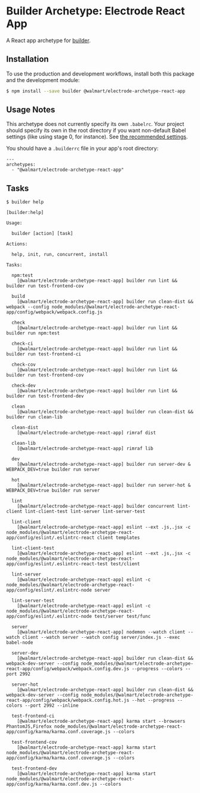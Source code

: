 Builder Archetype: Electrode React App
==================================

A React app archetype for [builder][].

## Installation

To use the production and development workflows, install both this package
and the development module:

```sh
$ npm install --save builder @walmart/electrode-archetype-react-app
```

## Usage Notes

This archetype does not currently specify its own `.babelrc`. Your project
should specify its own in the root directory if you want non-default Babel
settings (like using stage 0, for instance). See [the recommended
settings](config/babel/.babelrc).

You should have a `.builderrc` file in your app's root directory:

```
---
archetypes:
  - "@walmart/electrode-archetype-react-app"
```

## Tasks

```
$ builder help

[builder:help]

Usage:

  builder [action] [task]

Actions:

  help, init, run, concurrent, install

Tasks:

  npm:test
    [@walmart/electrode-archetype-react-app] builder run lint && builder run test-frontend-cov

  build
    [@walmart/electrode-archetype-react-app] builder run clean-dist && webpack --config node_modules/@walmart/electrode-archetype-react-app/config/webpack/webpack.config.js

  check
    [@walmart/electrode-archetype-react-app] builder run lint && builder run npm:test

  check-ci
    [@walmart/electrode-archetype-react-app] builder run lint && builder run test-frontend-ci

  check-cov
    [@walmart/electrode-archetype-react-app] builder run lint && builder run test-frontend-cov

  check-dev
    [@walmart/electrode-archetype-react-app] builder run lint && builder run test-frontend-dev

  clean
    [@walmart/electrode-archetype-react-app] builder run clean-dist && builder run clean-lib

  clean-dist
    [@walmart/electrode-archetype-react-app] rimraf dist

  clean-lib
    [@walmart/electrode-archetype-react-app] rimraf lib

  dev
    [@walmart/electrode-archetype-react-app] builder run server-dev & WEBPACK_DEV=true builder run server

  hot
    [@walmart/electrode-archetype-react-app] builder run server-hot & WEBPACK_DEV=true builder run server

  lint
    [@walmart/electrode-archetype-react-app] builder concurrent lint-client lint-client-test lint-server lint-server-test

  lint-client
    [@walmart/electrode-archetype-react-app] eslint --ext .js,.jsx -c node_modules/@walmart/electrode-archetype-react-app/config/eslint/.eslintrc-react client templates

  lint-client-test
    [@walmart/electrode-archetype-react-app] eslint --ext .js,.jsx -c node_modules/@walmart/electrode-archetype-react-app/config/eslint/.eslintrc-react-test test/client

  lint-server
    [@walmart/electrode-archetype-react-app] eslint -c node_modules/@walmart/electrode-archetype-react-app/config/eslint/.eslintrc-node server

  lint-server-test
    [@walmart/electrode-archetype-react-app] eslint -c node_modules/@walmart/electrode-archetype-react-app/config/eslint/.eslintrc-node test/server test/func

  server
    [@walmart/electrode-archetype-react-app] nodemon --watch client --watch client --watch server --watch config server/index.js --exec babel-node

  server-dev
    [@walmart/electrode-archetype-react-app] builder run clean-dist && webpack-dev-server --config node_modules/@walmart/electrode-archetype-react-app/config/webpack/webpack.config.dev.js --progress --colors --port 2992

  server-hot
    [@walmart/electrode-archetype-react-app] builder run clean-dist && webpack-dev-server --config node_modules/@walmart/electrode-archetype-react-app/config/webpack/webpack.config.hot.js --hot --progress --colors --port 2992 --inline

  test-frontend-ci
    [@walmart/electrode-archetype-react-app] karma start --browsers PhantomJS,Firefox node_modules/@walmart/electrode-archetype-react-app/config/karma/karma.conf.coverage.js --colors

  test-frontend-cov
    [@walmart/electrode-archetype-react-app] karma start node_modules/@walmart/electrode-archetype-react-app/config/karma/karma.conf.coverage.js --colors

  test-frontend-dev
    [@walmart/electrode-archetype-react-app] karma start node_modules/@walmart/electrode-archetype-react-app/config/karma/karma.conf.dev.js --colors
```

[builder]: https://github.com/FormidableLabs/builder
